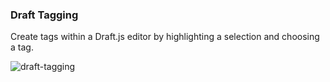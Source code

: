 ### Draft Tagging
Create tags within a Draft.js editor by highlighting a selection and choosing a tag.

![draft-tagging](https://user-images.githubusercontent.com/11993240/44221298-026d3580-a14f-11e8-9c39-0393cab91afe.gif)

